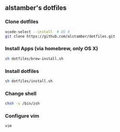 ## alstamber's dotfiles

### Clone dotfiles
~~~bash
xcode-select --install  # OS X
git clone https://github.com/alstamber/dotfiles.git
~~~

### Install Apps (via homebrew, only OS X)
~~~bash
sh dotfiles/brew-install.sh
~~~

### Install dotfiles
~~~bash
sh dotfiles/install.sh
~~~

### Change shell
~~~bash
chsh -s /bin/zsh
~~~

### Configure vim
~~~bash
vim
~~~
